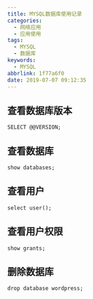 ```yaml
---
title: MYSQL数据库使用记录
categories:
  - 网络应用
  - 应用使用
tags:
  - MYSQL
  - 数据库
keywords:
  - MYSQL
abbrlink: 1f77a6f0
date: 2019-07-07 09:12:35
---
```

## 查看数据库版本
```
SELECT @@VERSION;
```
## 查看数据库
```
show databases;
```
## 查看用户
```
select user();
```
## 查看用户权限
```
show grants;
```
## 删除数据库
```
drop database wordpress;
```
<!--more-->

